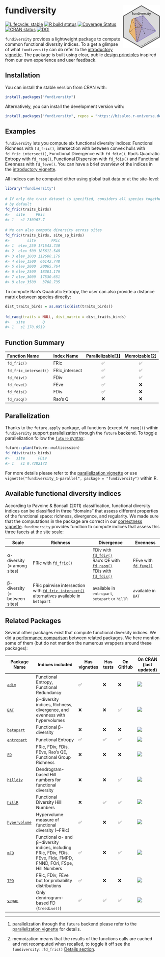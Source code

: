 
<!-- README.md is generated from README.Rmd. Please edit that file -->

# fundiversity <img src="man/figures/logo.png" align="right" alt="fundiversity logo" width="120" />

<!-- badges: start -->

[![Lifecycle:
stable](https://img.shields.io/badge/lifecycle-stable-brightgreen.svg)](https://lifecycle.r-lib.org/articles/stages.html#stable)
[![R build
status](https://github.com/funecology/fundiversity/workflows/R-CMD-check/badge.svg)](https://github.com/funecology/fundiversity/actions)
[![Coverage
Status](https://codecov.io/gh/funecology/fundiversity/branch/main/graph/badge.svg?token=HR4YH118VT)](https://app.codecov.io/gh/funecology/fundiversity)
[![CRAN
status](https://www.r-pkg.org/badges/version-ago/fundiversity)](https://CRAN.R-project.org/package=fundiversity)
[![DOI](https://zenodo.org/badge/300231216.svg)](https://zenodo.org/badge/latestdoi/300231216)
<!-- badges: end -->

`fundiversity` provides a lightweight package to compute common
functional diversity indices. To a get a glimpse of what `fundiversity`
can do refer to the [introductory
vignette](https://funecology.github.io/fundiversity/articles/fundiversity.html).
The package is built using clear, public [design
principles](https://funecology.github.io/fundiversity/articles/design-principles.html)
inspired from our own experience and user feedback.

## Installation

You can install the stable version from CRAN with:

``` r
install.packages("fundiversity")
```

Alternatively, you can install the development version with:

``` r
install.packages("fundiversity", repos = "https://bisaloo.r-universe.dev")
```

## Examples

`fundiversity` lets you compute six functional diversity indices:
Functional Richness with `fd_fric()`, intersection with between convex
hulls with `fd_fric_intersect()`, Functional Divergence with
`fd_fdiv()`, Rao’s Quadratic Entropy with `fd_raoq()`, Functional
Dispersion with `fd_fdis()` and Functional Evenness with `fd_feve()`.
You can have a brief overview of the indices in the [introductory
vignette](https://funecology.github.io/fundiversity/articles/fundiversity.html).

All indices can be computed either using global trait data or at the
site-level:

``` r
library("fundiversity")

# If only the trait dataset is specified, considers all species together
# by default
fd_fric(traits_birds)
#>   site     FRic
#> 1   s1 230967.7

# We can also compute diversity across sites
fd_fric(traits_birds, site_sp_birds)
#>        site       FRic
#> 1  elev_250 171543.730
#> 2  elev_500 185612.548
#> 3 elev_1000 112600.176
#> 4 elev_1500  66142.748
#> 5 elev_2000  20065.764
#> 6 elev_2500  18301.176
#> 7 elev_3000  17530.651
#> 8 elev_3500   3708.735
```

To compute Rao’s Quadratic Entropy, the user can also provide a distance
matrix between species directly:

``` r
dist_traits_birds = as.matrix(dist(traits_birds))

fd_raoq(traits = NULL, dist_matrix = dist_traits_birds)
#>   site        Q
#> 1   s1 170.0519
```

## Function Summary

| Function Name         | Index Name      | Parallelizable\[1\] | Memoizable\[2\] |
| :-------------------- | :-------------- | :-----------------: | :-------------: |
| `fd_fric()`           | FRic            |          ✅          |        ✅        |
| `fd_fric_intersect()` | FRic\_intersect |          ✅          |        ✅        |
| `fd_fdiv()`           | FDiv            |          ✅          |        ✅        |
| `fd_feve()`           | FEve            |          ✅          |        ❌        |
| `fd_fdis()`           | FDis            |          ✅          |        ❌        |
| `fd_raoq()`           | Rao’s Q         |          ❌          |        ❌        |

## Parallelization

Thanks to the `future.apply` package, all functions (except `fd_raoq()`)
within `fundiversity` support parallelization through the `future`
backend. To toggle parallelization follow the [`future`
syntax](https://cran.r-project.org/package=future):

``` r
future::plan(future::multisession)
fd_fdiv(traits_birds)
#>   site      FDiv
#> 1   s1 0.7282172
```

For more details please refer to the [parallelization
vignette](https://funecology.github.io/fundiversity/articles/fundiversity_1-parallel.html)
or use `vignette("fundiversity_1-parallel", package = "fundiversity")`
within R.

## Available functional diversity indices

According to Pavoine & Bonsall (2011) classification, functional
diversity indices can be classified in three “domains” that assess
different properties of the functional space: richness, divergence, and
regularity. We made sure that the computations in the package are
correct in our [correctness
vignette](https://funecology.github.io/fundiversity/articles/fundiversity_3-correctness.html).
`fundiversity` provides function to compute indices that assess this
three facets at the site scale:

| Scale                              | Richness                                                                                                                                                                      | Divergence                                                                                                                                                                                                                                                                                  | Evenness                                                                                  |
| ---------------------------------- | ----------------------------------------------------------------------------------------------------------------------------------------------------------------------------- | ------------------------------------------------------------------------------------------------------------------------------------------------------------------------------------------------------------------------------------------------------------------------------------------- | ----------------------------------------------------------------------------------------- |
| α-diversity<br />(= among sites)   | FRic with [`fd_fric()`](https://funecology.github.io/fundiversity/reference/fd_fric.html)                                                                                     | FDiv with [`fd_fdiv()`](https://funecology.github.io/fundiversity/reference/fd_fdiv.html)<br />Rao’s QE with [`fd_raoq()`](https://funecology.github.io/fundiversity/reference/fd_raoq.html)<br />FDis with [`fd_fdis()`](https://funecology.github.io/fundiversity/reference/fd_fdis.html) | FEve with [`fd_feve()`](https://funecology.github.io/fundiversity/reference/fd_feve.html) |
| β-diversity<br />(= between sites) | FRic pairwise intersection with [`fd_fric_intersect()`](https://funecology.github.io/fundiversity/reference/fd_fric_intersect.html)<br />alternatives available in `betapart` | available in `entropart`, `betapart` or `hillR`                                                                                                                                                                                                                                             | available in `BAT`                                                                        |

## Related Packages

Several other packages exist that compute functional diversity indices.
We did a [performance
comparison](https://funecology.github.io/fundiversity/articles/fundiversity_2-performance.html)
between related packages. We here mention some of them (but do not
mention the numerous wrappers around these packages):

| Package Name                                           | Indices included                                                                                                    | Has vignettes | Has tests | On GitHub | On CRAN (last updated)                                     |
| ------------------------------------------------------ | ------------------------------------------------------------------------------------------------------------------- | ------------- | --------- | --------- | ---------------------------------------------------------- |
| [`adiv`](https://github.com/cran/adiv)                 | Functional Entropy, Functional Redundancy                                                                           | ✅             | ❌         | ❌         | ![](https://www.r-pkg.org/badges/last-release/adiv)        |
| [`BAT`](https://github.com/cardosopmb/BAT)             | β-diversity indices, Richness, divergence, and evenness with hypervolumes                                           | ❌             | ❌         | ✅         | ![](https://www.r-pkg.org/badges/last-release/BAT)         |
| [`betapart`](https://github.com/cran/betapart)         | Functional β-diversity                                                                                              | ❌             | ❌         | ❌         | ![](https://www.r-pkg.org/badges/last-release/betapart)    |
| [`entropart`](https://github.com/EricMarcon/entropart) | Functional Entropy                                                                                                  | ✅             | ✅         | ✅         | ![](https://www.r-pkg.org/badges/last-release/entropart)   |
| [`FD`](https://github.com/cran/FD)                     | FRic, FDiv, FDis, FEve, Rao’s QE, Functional Group Richness                                                         | ❌             | ❌         | ❌         | ![](https://www.r-pkg.org/badges/last-release/FD)          |
| [`hilldiv`](https://github.com/anttonalberdi/hilldiv)  | Dendrogram-based Hill numbers for functional diversity                                                              | ❌             | ❌         | ✅         | ![](https://www.r-pkg.org/badges/last-release/hilldiv)     |
| [`hillR`](https://github.com/daijiang/hillR)           | Functional Diversity Hill Numbers                                                                                   | ❌             | ✅         | ✅         | ![](https://www.r-pkg.org/badges/last-release/hillR)       |
| [`hypervolume`](https://github.com/cran/hypervolume)   | Hypervolume measure of functional diversity (\~FRic)                                                                | ✅             | ❌         | ✅         | ![](https://www.r-pkg.org/badges/last-release/hypervolume) |
| [`mFD`](https://github.com/CmlMagneville/mFD)          | Functional α- and β-diversity indices, including FRic, FDiv, FDis, FEve, FIde, FMPD, FNND, FOri, FSpe, Hill Numbers | ✅             | ❌         | ✅         | ![](https://www.r-pkg.org/badges/last-release/mFD)         |
| [`TPD`](https://github.com/cran/TPD)                   | FRic, FDiv, FEve but for probability distributions                                                                  | ✅             | ❌         | ❌         | ![](https://www.r-pkg.org/badges/last-release/TPD)         |
| [`vegan`](https://github.com/vegandevs/vegan)          | Only dendrogram-based FD (`treedive()`)                                                                             | ✅             | ✅         | ✅         | ![](https://www.r-pkg.org/badges/last-release/vegan)       |

-----

1.  parallelization through the `future` backend please refer to the
    [parallelization
    vignette](https://funecology.github.io/fundiversity/articles/parallel.html)
    for details.

2.  memoization means that the results of the functions calls are cached
    and not recomputed when recalled, to toggle it off see the
    `fundiversity::fd_fric()` [Details
    section](https://funecology.github.io/fundiversity/reference/fd_fric.html#details).

